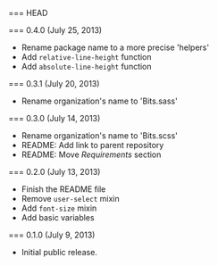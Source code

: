 === HEAD

=== 0.4.0 (July 25, 2013)

* Rename package name to a more precise 'helpers'
* Add `relative-line-height` function
* Add `absolute-line-height` function

=== 0.3.1 (July 20, 2013)

* Rename organization's name to 'Bits.sass'

=== 0.3.0 (July 14, 2013)

* Rename organization's name to 'Bits.scss'
* README: Add link to parent repository
* README: Move _Requirements_ section

=== 0.2.0 (July 13, 2013)

* Finish the README file
* Remove `user-select` mixin
* Add `font-size` mixin
* Add basic variables

=== 0.1.0 (July 9, 2013)

* Initial public release.